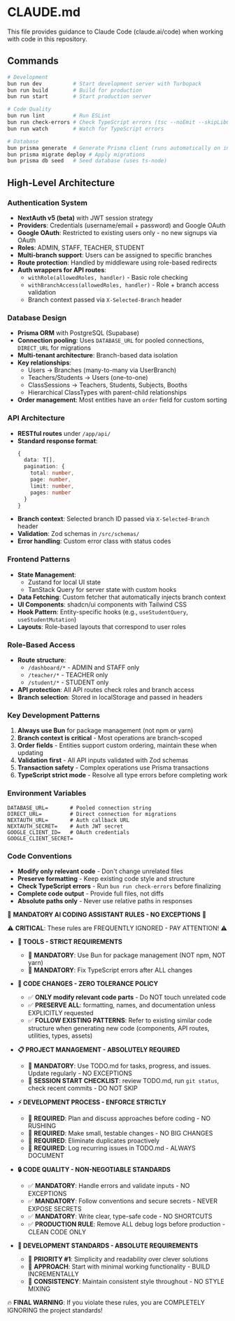 # CLAUDE.md

This file provides guidance to Claude Code (claude.ai/code) when working with code in this repository.

## Commands

```bash
# Development
bun run dev          # Start development server with Turbopack
bun run build        # Build for production
bun run start        # Start production server

# Code Quality
bun run lint         # Run ESLint
bun run check-errors # Check TypeScript errors (tsc --noEmit --skipLibCheck)
bun run watch        # Watch for TypeScript errors

# Database
bun prisma generate  # Generate Prisma client (runs automatically on install)
bun prisma migrate deploy # Apply migrations
bun prisma db seed   # Seed database (uses ts-node)
```

## High-Level Architecture

### Authentication System
- **NextAuth v5 (beta)** with JWT session strategy
- **Providers**: Credentials (username/email + password) and Google OAuth
- **Google OAuth**: Restricted to existing users only - no new signups via OAuth
- **Roles**: ADMIN, STAFF, TEACHER, STUDENT
- **Multi-branch support**: Users can be assigned to specific branches
- **Route protection**: Handled by middleware using role-based redirects
- **Auth wrappers for API routes**:
  - `withRole(allowedRoles, handler)` - Basic role checking
  - `withBranchAccess(allowedRoles, handler)` - Role + branch access validation
  - Branch context passed via `X-Selected-Branch` header

### Database Design
- **Prisma ORM** with PostgreSQL (Supabase)
- **Connection pooling**: Uses `DATABASE_URL` for pooled connections, `DIRECT_URL` for migrations
- **Multi-tenant architecture**: Branch-based data isolation
- **Key relationships**:
  - Users → Branches (many-to-many via UserBranch)
  - Teachers/Students → Users (one-to-one)
  - ClassSessions → Teachers, Students, Subjects, Booths
  - Hierarchical ClassTypes with parent-child relationships
- **Order management**: Most entities have an `order` field for custom sorting

### API Architecture
- **RESTful routes** under `/app/api/`
- **Standard response format**:
  ```typescript
  {
    data: T[],
    pagination: {
      total: number,
      page: number,
      limit: number,
      pages: number
    }
  }
  ```
- **Branch context**: Selected branch ID passed via `X-Selected-Branch` header
- **Validation**: Zod schemas in `/src/schemas/`
- **Error handling**: Custom error class with status codes

### Frontend Patterns
- **State Management**:
  - Zustand for local UI state
  - TanStack Query for server state with custom hooks
- **Data Fetching**: Custom fetcher that automatically injects branch context
- **UI Components**: shadcn/ui components with Tailwind CSS
- **Hook Pattern**: Entity-specific hooks (e.g., `useStudentQuery`, `useStudentMutation`)
- **Layouts**: Role-based layouts that correspond to user roles

### Role-Based Access
- **Route structure**:
  - `/dashboard/*` - ADMIN and STAFF only
  - `/teacher/*` - TEACHER only
  - `/student/*` - STUDENT only
- **API protection**: All API routes check roles and branch access
- **Branch selection**: Stored in localStorage and passed in headers

### Key Development Patterns
1. **Always use Bun** for package management (not npm or yarn)
2. **Branch context is critical** - Most operations are branch-scoped
3. **Order fields** - Entities support custom ordering, maintain these when updating
4. **Validation first** - All API inputs validated with Zod schemas
5. **Transaction safety** - Complex operations use Prisma transactions
6. **TypeScript strict mode** - Resolve all type errors before completing work

### Environment Variables
```env
DATABASE_URL=       # Pooled connection string
DIRECT_URL=         # Direct connection for migrations
NEXTAUTH_URL=       # Auth callback URL
NEXTAUTH_SECRET=    # Auth JWT secret
GOOGLE_CLIENT_ID=   # OAuth credentials
GOOGLE_CLIENT_SECRET=
```

### Code Conventions
- **Modify only relevant code** - Don't change unrelated files
- **Preserve formatting** - Keep existing code style and structure
- **Check TypeScript errors** - Run `bun run check-errors` before finalizing
- **Complete code output** - Provide full files, not diffs
- **Absolute paths only** - Never use relative paths in responses

🚨 **MANDATORY AI CODING ASSISTANT RULES - NO EXCEPTIONS** 🚨

⚠️ **CRITICAL**: These rules are FREQUENTLY IGNORED - PAY ATTENTION! ⚠️

- **🔧 TOOLS - STRICT REQUIREMENTS**

  - 🛑 **MANDATORY**: Use Bun for package management (NOT npm, NOT yarn)
  - 🛑 **MANDATORY**: Fix TypeScript errors after ALL changes

- **📝 CODE CHANGES - ZERO TOLERANCE POLICY**

  - ✅ **ONLY modify relevant code parts** - Do NOT touch unrelated code
  - ✅ **PRESERVE ALL**: formatting, names, and documentation unless EXPLICITLY requested
  - ✅ **FOLLOW EXISTING PATTERNS**: Refer to existing similar code structure when generating new code (components, API routes, utilities, types, assets)

- **📋 PROJECT MANAGEMENT - ABSOLUTELY REQUIRED**

  - 🔴 **MANDATORY**: Use TODO.md for tasks, progress, and issues. Update regularly - NO EXCEPTIONS
  - 🔴 **SESSION START CHECKLIST**: review TODO.md, run `git status`, check recent commits - DO NOT SKIP

- **⚡ DEVELOPMENT PROCESS - ENFORCE STRICTLY**

  - 🛑 **REQUIRED**: Plan and discuss approaches before coding - NO RUSHING
  - 🛑 **REQUIRED**: Make small, testable changes - NO BIG CHANGES
  - 🛑 **REQUIRED**: Eliminate duplicates proactively
  - 🛑 **REQUIRED**: Log recurring issues in TODO.md - ALWAYS DOCUMENT

- **🔒 CODE QUALITY - NON-NEGOTIABLE STANDARDS**

  - ✅ **MANDATORY**: Handle errors and validate inputs - NO EXCEPTIONS
  - ✅ **MANDATORY**: Follow conventions and secure secrets - NEVER EXPOSE SECRETS
  - ✅ **MANDATORY**: Write clear, type-safe code - NO SHORTCUTS
  - ✅ **PRODUCTION RULE**: Remove ALL debug logs before production - CLEAN CODE ONLY

- **📐 DEVELOPMENT STANDARDS - ABSOLUTE REQUIREMENTS**
  - 🎯 **PRIORITY #1**: Simplicity and readability over clever solutions
  - 🎯 **APPROACH**: Start with minimal working functionality - BUILD INCREMENTALLY
  - 🎯 **CONSISTENCY**: Maintain consistent style throughout - NO STYLE MIXING

🔥 **FINAL WARNING**: If you violate these rules, you are COMPLETELY IGNORING the project standards!
